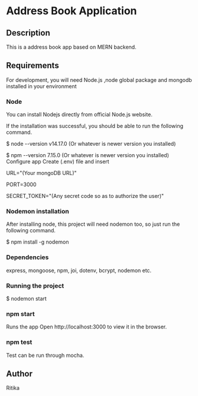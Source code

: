 <h1>Address Book Application</h1>

## Description
This is a address book app based on MERN backend.

## Requirements
For development, you will need Node.js ,node global package and mongodb installed in your environment

### Node
You can install Nodejs directly from official Node.js website.

If the installation was successful, you should be able to run the following command.

$ node --version
v14.17.0 (Or whatever is newer version you installed)

$ npm --version
7.15.0  (Or whatever is newer version you installed)
Configure app
Create (.env) file and insert

URL="(Your mongoDB URL)"

PORT=3000

SECRET_TOKEN="(Any secret code so as to authorize the user)"

### Nodemon installation
After installing node, this project will need nodemon too, so just run the following command.

  $ npm install -g nodemon
  
### Dependencies
express, mongoose, npm, joi, dotenv, bcrypt, nodemon etc.

### Running the project
$ nodemon start

### npm start
Runs the app Open http://localhost:3000 to view it in the browser.

### npm test
Test can be run through mocha.

## Author
Ritika